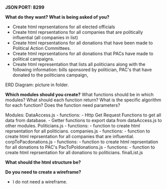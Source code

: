 **JSON PORT: 8299**

**What do they want? What is being asked of you?**
- Create html reprsentations for all elected officials
- Create html reprsentations for all companies that are politically influential (all companies in list)
- Create html reprsentations for all donations that have been made to Political Action Committees.
- Create html reprsentations for all donations that PACs have made to political campaigns.
- Create html representation that lists all politicians along with the following information: bills sponsored by politician, PAC's that have donated to the politicians campaign, 




ERD Diagram: picture in folder.






**Which modules should you create?**
    What functions should be in which modules?
    What should each function return? What is the specific algorithm for each function?
    Does the function need parameters?

Modules: 
    DataAccess.js
        - functions: 
            - Http Get Request Functions to get all data from database. 
            - Getter functions to export data from dataAccess.js to other modules. 
    Politicians.js
        - functions: 
            - function to create html reprsentation for all politicians.
    companies.js
        - functions: 
            - function to create html reprsentation for all companies that are influential.
    corpToPacdonations.js
        - functions: 
            - function to create html reprsentation for all donations to PAC's
    PacToPoldonations.js
        - functions: 
            - function to create html reprsentation for all donations to politicians.
    finalList.js








**What should the html structure be?**


**Do you need to create a wireframe?**
- I do not need a wireframe.
